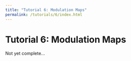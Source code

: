 ```yaml
---
title: "Tutorial 6: Modulation Maps"
permalink: /tutorials/6/index.html
---
```

# Tutorial 6: Modulation Maps

Not yet complete...
